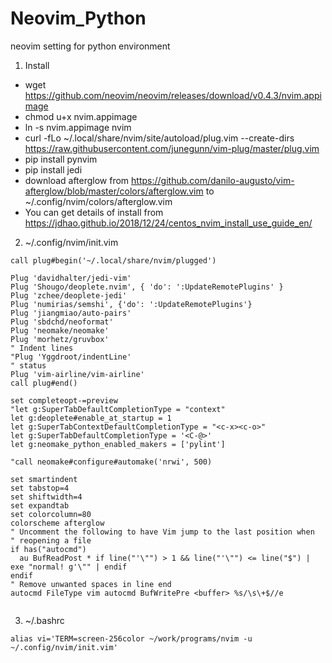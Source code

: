 # Neovim_Python
neovim setting for python environment

1. Install
* wget https://github.com/neovim/neovim/releases/download/v0.4.3/nvim.appimage
* chmod u+x nvim.appimage
* ln -s nvim.appimage nvim
* curl -fLo ~/.local/share/nvim/site/autoload/plug.vim --create-dirs https://raw.githubusercontent.com/junegunn/vim-plug/master/plug.vim
* pip install pynvim
* pip install jedi
* download afterglow from https://github.com/danilo-augusto/vim-afterglow/blob/master/colors/afterglow.vim to ~/.config/nvim/colors/afterglow.vim
* You can get details of install from https://jdhao.github.io/2018/12/24/centos_nvim_install_use_guide_en/

2. ~/.config/nvim/init.vim
```
call plug#begin('~/.local/share/nvim/plugged')

Plug 'davidhalter/jedi-vim'
Plug 'Shougo/deoplete.nvim', { 'do': ':UpdateRemotePlugins' }
Plug 'zchee/deoplete-jedi'
Plug 'numirias/semshi', {'do': ':UpdateRemotePlugins'}
Plug 'jiangmiao/auto-pairs'
Plug 'sbdchd/neoformat'
Plug 'neomake/neomake'
Plug 'morhetz/gruvbox'
" Indent lines
"Plug 'Yggdroot/indentLine'
" status
Plug 'vim-airline/vim-airline'
call plug#end()

set completeopt-=preview
"let g:SuperTabDefaultCompletionType = "context"
let g:deoplete#enable_at_startup = 1
let g:SuperTabContextDefaultCompletionType = "<c-x><c-o>"
let g:SuperTabDefaultCompletionType = '<C-@>'
let g:neomake_python_enabled_makers = ['pylint']

"call neomake#configure#automake('nrwi', 500)

set smartindent
set tabstop=4
set shiftwidth=4
set expandtab
set colorcolumn=80
colorscheme afterglow
" Uncomment the following to have Vim jump to the last position when
" reopening a file
if has("autocmd")
  au BufReadPost * if line("'\"") > 1 && line("'\"") <= line("$") | exe "normal! g'\"" | endif
endif
" Remove unwanted spaces in line end
autocmd FileType vim autocmd BufWritePre <buffer> %s/\s\+$//e


```
3. ~/.bashrc
```
alias vi='TERM=screen-256color ~/work/programs/nvim -u ~/.config/nvim/init.vim'
```
